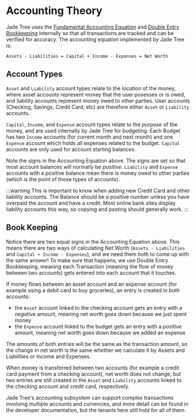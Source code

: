 # Accounting Theory

Jade Tree uses the [Fundamental Accounting Equation](https://en.wikipedia.org/wiki/Accounting_equation)
and [Double Entry Bookkeeping](https://en.wikipedia.org/wiki/Double-entry_bookkeeping) internally so that
all transactions are tracked and can be verified for accuracy. The accounting
equation implemented by Jade Tree is:

`Assets - Liabilities = Capital + Income - Expenses = Net Worth`

## Account Types

`Asset` and `Liability` account types relate to the *location* of the money,
where asset accounts represent money that the user posesses or is owed, and
liability accounts represent money owed to other parties. User accounts
(Checking, Savings, Credit Card, etc) are therefore either `Asset` or
`Liability` accounts.

`Capital`, `Income`, and `Expense` account types relate to the *purpose* of the
money, and are used internally by Jade Tree for budgeting. Each Budget has two
`Income` accounts (for current month and next month) and one `Expense` account
which holds all expenses related to the budget. `Capital` accounts are only used
for account starting balances.

Note the signs in the Accounting Equation above. The signs are set so that most
account balances will normally be _positive_. `Liability` and `Expense` accounts
with a positive balance mean there is money owed to other parties (which is the
point of those types of accounts).

:::warning
This is important to know when adding new Credit Card and other liability
accounts. The Balance should be a positive number unless you have overpaid the
account and have a credit. Most online bank sites display liability accounts
this way, so copying and pasting should generally work.
:::

## Book Keeping

Notice there are two equal signs in the Accounting Equation above. This means
there are two ways of calculating Net Worth (`Assets - Liabilities` and
`Capital + Income - Expenses`), and we need them both to come up with the same
answer! To make sure that happens, we use Double Entry Bookkeeping, meaning
each Transaction (meaning the flow of money between two accounts) gets entered
into each account that it touches.

If money flows between an asset account and an expense account (for example
using a debit card to buy groceries), an entry is created in *both* accounts:
- the `Asset` account linked to the checking account gets an entry with a
  *negative* amount, meaning net worth goes down because we just spent money
- the `Expense` account linked to the budget gets an entry with a *positive*
  amount, meaning net worth goes down because we added an expense

The amounts of both entries will be the same as the transaction amount, so the
change in net worth is the same whether we calculate it by Assets and Liabilities
or Income and Expenses.

When money is transferred between two accounts (for example a credit card payment
from a checking account), net worth does not change, but two entries are still
created in the `Asset` and `Liability` accounts linked to the checking account
and credit card, respectively.

Jade Tree's accounting subsystem can support complex transactions involving
multiple accounts and currencies, and more detail can be found in the developer
documentation, but the tenants here still hold for all of them.
